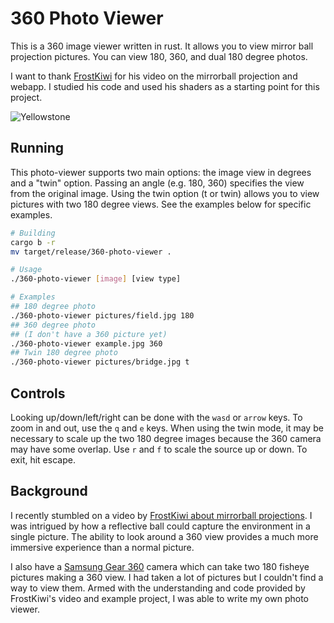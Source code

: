 # 360 Photo Viewer
This is a 360 image viewer written in rust. It allows you to view mirror ball projection pictures. You can view 180, 360, and dual 180 degree photos.

I want to thank [FrostKiwi](https://github.com/FrostKiwi/Mirrorball) for his video on the mirrorball projection and webapp. I studied his code and used his shaders as a starting point for this project.

![Yellowstone](pictures/yellowstone.jpg)

## Running
This photo-viewer supports two main options: the image view in degrees and a "twin" option. Passing an angle (e.g. 180, 360) specifies the view from the original image. Using the twin option (t or twin) allows you to view pictures with two 180 degree views. See the examples below for specific examples.

```bash
# Building
cargo b -r
mv target/release/360-photo-viewer .

# Usage
./360-photo-viewer [image] [view type]

# Examples
## 180 degree photo
./360-photo-viewer pictures/field.jpg 180
## 360 degree photo
## (I don't have a 360 picture yet)
./360-photo-viewer example.jpg 360
## Twin 180 degree photo
./360-photo-viewer pictures/bridge.jpg t
```

## Controls
Looking up/down/left/right can be done with the `wasd` or `arrow` keys. To zoom in and out, use the `q` and `e` keys. When using the twin mode, it may be necessary to scale up the two 180 degree images because the 360 camera may have some overlap. Use `r` and `f` to scale the source up or down. To exit, hit escape.

## Background
I recently stumbled on a video by [FrostKiwi about mirrorball projections](https://youtu.be/rJPKTCdk-WI). I was intrigued by how a reflective ball could capture the environment in a single picture. The ability to look around a 360 view provides a much more immersive experience than a normal picture.

I also have a [Samsung Gear 360](https://en.wikipedia.org/wiki/Samsung_Gear_360) camera which can take two 180 fisheye pictures making a 360 view. I had taken a lot of pictures but I couldn't find a way to view them. Armed with the understanding and code provided by FrostKiwi's video and example project, I was able to write my own photo viewer.
